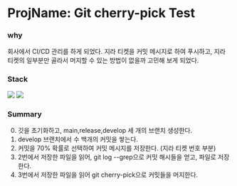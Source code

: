 # ProjName: Git cherry-pick Test


### why
회사에서 CI/CD 관리를 하게 되었다. 지라 티켓을 커밋 메시지로 하여 푸시하고, 지라 티켓의 일부분만 골라서 머지할 수 있는 방법이 없을까 고민해 보게 되었다.
    
    
### Stack
<img src="https://img.shields.io/badge/Git-F05032?style=for-the-badge&logo=git&logoColor=white">
<img src="https://img.shields.io/badge/Python-3776AB?style=for-the-badge&logo=python&logoColor=white">
    
    
### Summary
0. 깃을 초기화하고, main,release,develop 세 개의 브랜치 생성한다.
1. develop 브랜치에서 수 백개의 커밋을 쌓는다.
2. 커밋을 70% 확률로 선택하여 커밋 메시지를 저장한다. (지라 티켓 번호 부분)
3. 2번에서 저장한 파일을 읽어, git log --grep으로 커밋 해시들을 얻고, 파일로 저장한다.
4. 3번에서 저장한 파일을 읽어 git cherry-pick으로 커밋들을 머지한다.

